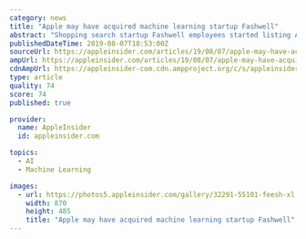 ```yaml
---
category: news
title: "Apple may have acquired machine learning startup Fashwell"
abstract: "Shopping search startup Fashwell employees started listing Apple as an employer on their LinkedIn profiles, hinting that the company may have been purchased by the iPhone maker. Fashwell has ..."
publishedDateTime: 2019-08-07T18:53:00Z
sourceUrl: https://appleinsider.com/articles/19/08/07/apple-may-have-acquired-visual-search-startup-fashwell
ampUrl: https://appleinsider.com/articles/19/08/07/apple-may-have-acquired-visual-search-startup-fashwell/amp/
cdnAmpUrl: https://appleinsider-com.cdn.ampproject.org/c/s/appleinsider.com/articles/19/08/07/apple-may-have-acquired-visual-search-startup-fashwell/amp/
type: article
quality: 74
score: 74
published: true

provider:
  name: AppleInsider
  id: appleinsider.com

topics:
  - AI
  - Machine Learning

images:
  - url: https://photos5.appleinsider.com/gallery/32291-55101-feesh-xl.jpg
    width: 870
    height: 485
    title: "Apple may have acquired machine learning startup Fashwell"
---
```


